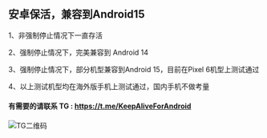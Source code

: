 ## 安卓保活，兼容到Android15 

1、非强制停止情况下一直存活 

2、强制停止情况下，完美兼容到 Android 14 

3、强制停止情况下，部分机型兼容到Android 15，目前在Pixel 6机型上测试通过

4、以上测试机型均在海外版手机上测试通过，国内手机不做考量 

#### 有需要的请联系 TG : https://t.me/KeepAliveForAndroid

![TG二维码](https://github.com/hnscf/KeepAliveForAndroid/blob/main/KeepAliveForAndroid.png)




